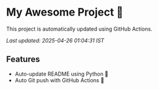 # My Awesome Project 🚀

This project is automatically updated using GitHub Actions.

_Last updated: 2025-04-26 01:04:31 IST_

## Features
- Auto-update README using Python 🐍
- Auto Git push with GitHub Actions 🤖
